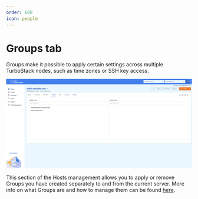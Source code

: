 ```yaml
---
order: 600
icon: people
---
```


# Groups tab

Groups make it possible to apply certain settings across multiple TurboStack nodes, such as time zones or SSH key access. 

![Groups Tab](img/groupstab.png)

This section of the Hosts management allows you to apply or remove Groups you have created separately to and from the current server. More info on what Groups are and how to manage them can be found [here](../groups.md).